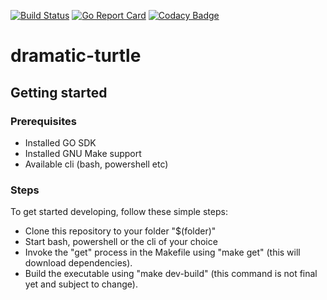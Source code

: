 [![Build Status](https://travis-ci.org/HeikoAlexanderWeber/dramatic-turtle.svg?branch=master)](https://travis-ci.org/HeikoAlexanderWeber/dramatic-turtle)
[![Go Report Card](https://goreportcard.com/badge/github.com/HeikoAlexanderWeber/dramatic-turtle)](https://goreportcard.com/report/github.com/HeikoAlexanderWeber/dramatic-turtle)
[![Codacy Badge](https://api.codacy.com/project/badge/Grade/ce8860f62a4347c296f047b8ceec26a5)](https://www.codacy.com/project/HeikoAlexanderWeber/dramatic-turtle/dashboard?utm_source=github.com&amp;utm_medium=referral&amp;utm_content=HeikoAlexanderWeber/dramatic-turtle&amp;utm_campaign=Badge_Grade_Dashboard)
# dramatic-turtle

## Getting started
### Prerequisites
* Installed GO SDK
* Installed GNU Make support
* Available cli (bash, powershell etc)
### Steps
To get started developing, follow these simple steps:
* Clone this repository to your folder "$(folder)"
* Start bash, powershell or the cli of your choice
* Invoke the "get" process in the Makefile using "make get" (this will download dependencies).
* Build the executable using "make dev-build" (this command is not final yet and subject to change).
